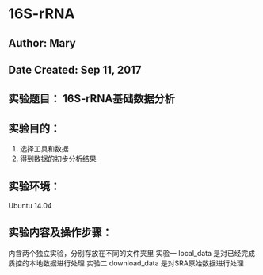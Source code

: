 # 16S-rRNA
## Author: Mary  

## Date Created: Sep 11, 2017

## 实验题目： 16S-rRNA基础数据分析

## 实验目的：

1. 选择工具和数据
2. 得到数据的初步分析结果

## 实验环境：

Ubuntu 14.04

## 实验内容及操作步骤：
内含两个独立实验，分别存放在不同的文件夹里
实验一 local_data 是对已经完成质控的本地数据进行处理
实验二 download_data 是对SRA原始数据进行处理
